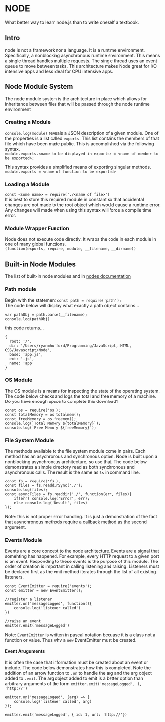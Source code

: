# NODE

What better way to learn node.js than to write oneself a textbook.

## Intro

node is not a framework nor a language. It is a runtime environment. Specifically, a nonblocking asynchronous runtime environment. This means a single thread handles multiple requests. The single thread uses an event queue to move between tasks. This architecture makes Node great for I/O intensive apps and less ideal for CPU intensive apps.

## Node Module System

The node module system is the architecture in place which allows for inheritance between files that will be passed through the node runtime environment

### Creating a Module

`console.log(module)` reveals a JSON description of a given module. One of the properties is a list called `exports`. This list contains the members of that file which have been made public. This is accomplished via the following syntax. <br>
`module.exports.<name to be displayed in exports> = <name of member to be exported>;`<br>

This syntax provides a simplified means of exporting singular methods.<br>
`module.exports = <name of function to be exported>`<br>

### Loading a Module

`const <some name> = require('./<name of file>')`<br>
It is best to store this required module in constant so that accidental changes are not made to the root object which would cause a runtime error. Any changes will made when using this syntax will force a compile time error.

### Module Wrapper Function

Node does not execute code directly. It wraps the code in each module in one of many global functions.<br>
`(function(exports, require, module, __filename, __dirname))`<br>

## Built-in Node Modules

The list of built-in node modules and in [nodes documentation](https://nodejs.org/dist/latest-v14.x/docs/api/)

### Path module

Begin with the statement `const path = require('path');`<br>
The code below will display what exactly a path object contains...<br>

```
var pathObj = path.parse(__filename);
console.log(pathObj)
```

this code returns...

```
{
  root: '/',
  dir: '/Users/ryanmhufford/Programming/JavaScript, HTML, CSS/Javascript/Node',
  base: 'app.js',
  ext: '.js',
  name: 'app'
}
```

### OS Module

The OS module is a means for inspecting the state of the operating system. The code below checks and logs the total and free memory of a machine. Do you have enough space to complete this download?

```
const os = require('os');
const totalMemory = os.totalmem();
const freeMemory = os.freemem();
console.log(`Total Memory ${totalMemory}`);
console.log(`Free Memory ${freeMemory}`);
```

### File System Module

The methods available to the file system module come in pairs. Each method has an asychronous and synchronous option. Node is built upon a nonblocking asynchronous architecture, so use that. The code below demonstrates a simple directory read as both synchronous and asynchronous calls. The result is the same as `ls` in command line.

```
const fs = require('fs');
const files = fs.readdirSync('./');
console.log(files);
const asyncFiles = fs.readdir('./', function(err, files){
    if(err) console.log('Error', err);
    else console.log('Result', files)
});
```

Note: this is not proper error handling. It is just a demonstration of the fact that asynchronous methods require a callback method as the second argument.

### Events Module

Events are a core concept to the node architecture. Events are a signal that somehting has happened. For example, every HTTP request to a given port is an event. Responding to these events is the purpose of this module. The order of creation is important in calling listening and raising. Listeners must be declared first as the emit method iterates through the list of all existing listeners.

```
const EventEmitter = require('events');
const emitter = new EventEmitter();

//register a listener
emitter.on('messageLogged', function(){
    console.log('listener called')
})

//raise an event
emitter.emit('messageLogged')
```

Note: `EventEmitter` is written in pascal notation becuase it is a class not a function or value. Thus why a `new` EventEmitter must be created.

#### Event Aruguments

It is often the case that information must be created about an event or include. The code below demonstrates how this is completed. Note the addition of an arrow function to `.on` to handle the arg and the arg object added to `.emit`. The arg object added to emit is a better option than arbitrary arguments of the form `emitter.emit('messageLogged', 1, 'http://')`

```
emitter.on('messageLogged', (arg) => {
    console.log('listener called', arg)
});

emitter.emit('messageLogged', { id: 1, url: 'http://'})
```
